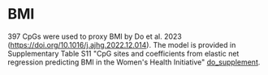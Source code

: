 # BMI 

397 CpGs were used to proxy BMI by Do et al. 2023 (https://doi.org/10.1016/j.ajhg.2022.12.014). The model is provided in Supplementary Table S11 "CpG sites and coefficients from elastic net regression predicting BMI in the Women's Health Initiative" [do_supplement](sources/do_supplement.xlsx).
